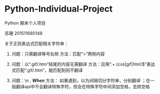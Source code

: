 # Python-Individual-Project

Python 期末个人项目

苏珊 201511680148


关于正则表达式匹配相关字符串：

1. 问题：只需翻译等号右侧
   方法：匹配“=”两侧内容

2. 问题：以“.gif/.htm”结尾的内容无需翻译
   方法：应用“.+\.(css|gif|htm)$”表达式匹配“.gif/.htm”，能匹配到则不翻译

3. 问题：\n , <I><B>When</B></I>
   方法： 如果遇到，以为间隔切分字符串，分别翻译 ；在一般翻译api中不会翻译特殊字符，但会在特殊字符中间添加空格，去除空格
